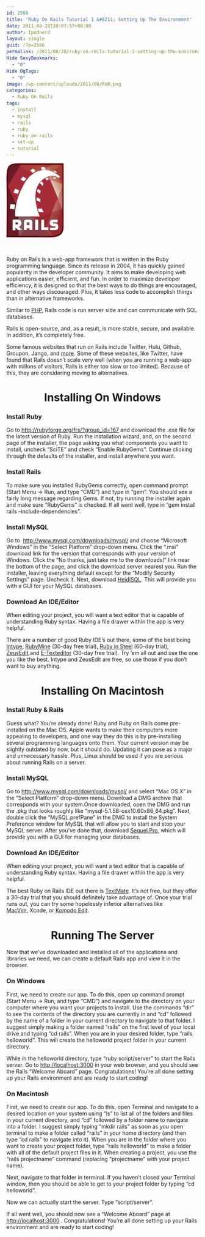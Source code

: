 ```yaml
---
id: 2566
title: 'Ruby On Rails Tutorial 1 &#8211; Setting Up The Environment'
date: 2011-08-28T20:07:57+00:00
author: Ipodnerd
layout: single
guid: /?p=2566
permalink: /2011/08/28/ruby-on-rails-tutorial-1-setting-up-the-environment/
Hide SexyBookmarks:
  - "0"
Hide OgTags:
  - "0"
image: /wp-content/uploads/2011/08/RoR.png
categories:
  - Ruby On Rails
tags:
  - install
  - mysql
  - rails
  - ruby
  - ruby on rails
  - set-up
  - tutorial
---
```

[<img class="aligncenter size-full wp-image-2568" title="RoR" src="/wp-content/uploads/2011/08/RoR.png" alt="" width="150" height="194" />](/wp-content/uploads/2011/08/RoR.png)

&nbsp;

Ruby on Rails is a web-app framework that is written in the Ruby programming language. Since its release in 2004, it has quickly gained popularity in the developer community. It aims to make developing web applications easier, efficient, and fun. In order to maximize developer efficiency, it is designed so that the best ways to do things are encouraged, and other ways discouraged. Plus, it takes less code to accomplish things than in alternative frameworks.

Similar to [PHP](/2011/07/28/php-tutorial-i-about-php-installing-mamp-and-xampp/ "PHP Tutorial 1 – About PHP & Installing MAMP And XAMPP"), Rails code is run server side and can communicate with SQL databases.

Rails is open-source, and, as a result, is more stable, secure, and available. In addition, it&#8217;s completely free.

Some famous websites that run on Rails include Twitter, Hulu, Github, Groupon, Jango, and <a title="http://rubyonrails.org/applications" href="http://rubyonrails.org/applications" target="_blank">more</a>. Some of these websites, like Twitter, have found that Rails doesn&#8217;t scale very well (when you are running a web-app with millons of visitors, Rails is either too slow or too limited). Because of this, they are considering moving to alternatives.

<h1 style="text-align: center;">
  Installing On Windows
</h1>

### Install Ruby

Go to <a title="http://rubyforge.org/frs/?group_id=167" href="http://rubyforge.org/frs/?group_id=167" target="_blank">http://rubyforge.org/frs/?group_id=167</a> and download the .exe file for the latest version of Ruby. Run the installation wizard, and, on the second page of the installer, the page asking you what components you want to install, uncheck &#8220;SciTE&#8221; and check &#8220;Enable RubyGems&#8221;. Continue clicking through the defaults of the installer, and install anywhere you want.

### Install Rails

To make sure you installed RubyGems correctly, open command prompt (Start Menu -> Run, and type &#8220;CMD&#8221;) and type in &#8220;gem&#8221;. You should see a fairly long message regarding Gems. If not, try running the installer again and make sure &#8220;RubyGems&#8221; is checked. If all went well, type in &#8220;gem install rails &#8211;include-dependencies&#8221;.

### Install MySQL

Go to  <a title="http://www.mysql.com/downloads/mysql/" href="http://www.mysql.com/downloads/mysql/" target="_blank">http://www.mysql.com/downloads/mysql/</a> and choose &#8220;Microsoft Windows&#8221; in the &#8220;Select Platform&#8221; drop-down menu. Click the &#8220;.msi&#8221; download link for the version that corresponds with your version of Windows. Click the &#8220;No thanks, just take me to the downloads!&#8221; link near the bottom of the page, and click the download server nearest you. Run the installer, leaving everything default except for the &#8220;Modify Security Settings&#8221; page. Uncheck it. Next, download <a title="http://www.heidisql.com/" href="http://www.heidisql.com/" target="_blank">HeidiSQL</a>. This will provide you with a GUI for your MySQL databases.

### Download An IDE/Editor

When editing your project, you will want a text editor that is capable of understanding Ruby syntax. Having a file drawer within the app is very helpful.

There are a number of good Ruby IDE&#8217;s out there, some of the best being <a title="http://intype.info/home/index.php" href="http://intype.info/home/index.php" target="_blank">Intype</a>, <a title="http://www.jetbrains.com/ruby/" href="http://www.jetbrains.com/ruby/" target="_blank">RubyMine</a> (30-day free trial), <a title="http://www.sapphiresteel.com/spip?page=download" href="http://www.sapphiresteel.com/spip?page=download" target="_blank">Ruby in Steel</a> (60-day trial), <a title="http://www.zeusedit.com/" href="http://www.zeusedit.com/" target="_blank">ZeusEdit</a>,and <a title="E-Texteditor" href="E-Texteditor" target="_blank">E-Texteditor</a> (30-day free trial). Try &#8217;em all out and use the one you like the best. Intype and ZeusEdit are free, so use those if you don&#8217;t want to buy anything.

<h1 style="text-align: center;">
  Installing On Macintosh
</h1>

### Install Ruby & Rails

Guess what? You&#8217;re already done! Ruby and Ruby on Rails come pre-installed on the Mac OS. Apple wants to make their computers more appealing to developers, and one way they do this is by pre-installing several programming languages onto them. Your current version may be slightly outdated by now, but it should do. Updating it can pose as a major and unnecessary hassle. Plus, Linux should be used if you are serious about running Rails on a server.

### Install MySQL

Go to <a title="http://www.mysql.com/downloads/mysql/" href="http://www.mysql.com/downloads/mysql/" target="_blank">http://www.mysql.com/downloads/mysql/</a> and select &#8220;Mac OS X&#8221; in the &#8220;Select Platform&#8221; drop-down menu. Download a DMG archive that corresponds with your system.Once downloaded, open the DMG and run the .pkg that looks roughly like &#8220;mysql-5.1.58-osx10.60x86_64.pkg&#8221;. Next, double click the &#8220;MySQL.prefPane&#8221; in the DMG to install the System Preference window for MySQL that will allow you to start and stop your MySQL server. After you&#8217;ve done that, download <a title="http://www.sequelpro.com/download/" href="http://www.sequelpro.com/download/" target="_blank">Sequel Pro</a>, which will provide you with a GUI for managing your databases.

### Download An IDE/Editor

When editing your project, you will want a text editor that is capable of understanding Ruby syntax. Having a file drawer within the app is very helpful.

The best Ruby on Rails IDE out there is <a title="http://macromates.com/" href="http://macromates.com/" target="_blank">TextMate</a>. It&#8217;s not free, but they offer a 30-day trial that you should definitely take advantage of. Once your trial runs out, you can try some hopelessly inferior alternatives like <a title="http://code.google.com/p/macvim/" href="http://code.google.com/p/macvim/" target="_blank">MacVim</a>, Xcode, or <a title="http://www.activestate.com/komodo-edit" href="http://www.activestate.com/komodo-edit" target="_blank">Komodo Edit</a>.

<h1 style="text-align: center;">
  Running The Server
</h1>

Now that we&#8217;ve downloaded and installed all of the applications and libraries we need, we can create a default Rails app and view it in the browser.

### On Windows

First, we need to create our app. To do this, open up command prompt (Start Menu -> Run, and type &#8220;CMD&#8221;) and navigate to the directory on your computer where you want your projects to install. Use the commands &#8220;dir&#8221; to see the contents of the directory you are currently in and &#8220;cd&#8221; followed by the name of a folder in your current directory to navigate to that folder. I suggest simply making a folder named &#8220;rails&#8221; on the first level of your local drive and typing &#8220;cd rails&#8221;. When you are in your desired folder, type &#8220;rails helloworld&#8221;. This will create the helloworld project folder in your current directory.

While in the helloworld directory, type &#8220;ruby script/server&#8221; to start the Rails server. Go to <a title="http://localhost:3000" href="http://localhost:3000" target="_blank">http://localhost:3000</a> in your web browser, and you should see the Rails &#8220;Welcome Aboard&#8221; page. Congratulations! You&#8217;re all done setting up your Rails environment and are ready to start coding!

### On Macintosh

First, we need to create our app. To do this, open Terminal and navigate to a desired location on your system using &#8220;ls&#8221; to list all of the folders and files in your current directory, and &#8220;cd&#8221; followed by a folder name to navigate into a folder. I suggest simply typing &#8220;mkdir rails&#8221; as soon as you open terminal to make a folder called &#8220;rails&#8221; in your home directory (and then type &#8220;cd rails&#8221; to navigate into it). When you are in the folder where you want to create your project folder, type &#8220;rails helloworld&#8221; to make a folder with all of the default project files in it. When creating a project, you use the &#8220;rails projectname&#8221; command (replacing &#8220;projectname&#8221; with your project name).

Next, navigate to that folder in terminal. If you haven&#8217;t closed your Terminal window, then you should be able to get to your project folder by typing &#8220;cd helloworld&#8221;.

Now we can actually start the server. Type &#8220;script/server&#8221;.

If all went well, you should now see a &#8220;Welcome Aboard&#8221; page at <a title="http://localhost:3000" href="http://localhost:3000" target="_blank">http://localhost:3000</a> . Congratulations! You&#8217;re all done setting up your Rails environment and are ready to start coding!
